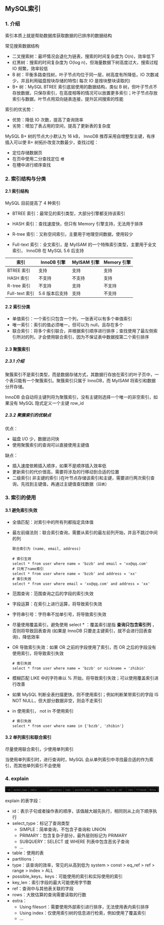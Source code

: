 ## MySQL索引

### 1. 介绍

索引本质上就是帮助数据库获取数据的已排序的数据结构

常见搜索数据结构

- 二叉搜索树：最坏情况会退化为链表，搜索的时间复杂度为 O(n)，效率低下
- 红黑树：搜索的时间复杂度为 O(log n)，但海量数据下树高度过大，搜索过程 IO 频繁，效率较低
- B 树：平衡多路查找树，叶子节点均位于同一层，树高度有所降低，IO 次数减少，并且利用磁盘按块存储的特性( 每次 IO 是按块整块读取的)
- B+ 树：MySQL BTREE 索引底层使用的数据结构，类似 B 树，但叶子节点不存放数据，只保存索引，在高度相等的情况可以放置更多索引；叶子节点存放索引与数据，叶节点用双向链表连接，提升区间搜索的性能

索引的优劣势：

- 优势：降低 IO 次数，提高了查询效率
- 劣势：增加了表占用的空间，提高了更新表的复杂度

MySQL B+ 树的节点大小默认为 16 kB， InnoDB 推荐采用自增整型主键，有序插入可以使 B+ 树拓扑改变次数最少，查找过程：

- 定位存储数据页
- 在页中使用二分查找定位 `槽`
- 在槽中进行顺序查找



### 2. 索引结构与分类

#### 2.1 索引结构

MySQL 目前提高了 4 种索引

- BTREE 索引：最常见的索引类型，大部分引擎都支持该索引

- HASH 索引：查找速度快，但只有 Memory 引擎支持，无法用于排序
- R-tree 索引：又称空间索引，主要用于地理空间数据，使用较少
- Full-text 索引：全文索引，是 MyISAM 的一个特殊索引类型，主要用于全文索引， InnoDB 在 MySQL 5.6 后支持

| 索引           | InnoDB 引擎    | MyISAM 引擎 | Memory 引擎 |
| -------------- | -------------- | ----------- | ----------- |
| BTREE 索引     | 支持           | 支持        | 支持        |
| HASH 索引      | 不支持         | 不支持      | 支持        |
| R-tree 索引    | 不支持         | 支持        | 不支持      |
| Full-text 索引 | 5.6 版本后支持 | 支持        | 不支持      |

#### 2.2 索引分类

- 单值索引：一个索引只包含一个列，一张表可以有多个单值索引
- 唯一索引：索引的值必须唯一，但可以为 null，且存在多个 
- 联合索引：将多个索引联合，并根据索引顺序进行排序；查找使用了最左侧索引所对的列，才会使用联合索引，因为不保证表中数据按第二个索引排序

#### 2.3 聚簇索引

##### 2.3.1 介绍

聚簇索引不是索引类型，而是数据存储方式，其数据行存放在索引的叶子页中，一个表只能有一个聚簇索引。聚簇索引只属于 InnoDB，而 MyISAM 将索引和数据分开存储。

InnoDB 会自动将主键列将为聚簇索引，没有主键则选择一个唯一的非空索引，如果没有 MySQL 隐式定义一个主键 row_id

##### 2.3.2 聚簇索引的优缺点

优点：

- 磁盘 I/O 少，数据访问快
- 使用聚簇索引的查询可以直接使用主键值

缺点：

- 插入速度依赖插入顺序，如果不是顺序插入效率低
- 更新索引的代价很高，需要将涉及的行移动到合适的位置
- 二级索引( 非主键的索引 )在叶节点存储该索引和主键，需要进行两次索引查询，先找到主键值，再通过主键值查找数据（`回表`）



### 3. 索引的使用

#### 3.1 避免索引失效

- 全值匹配：对索引中的所有列都指定具体值

- 最左前缀法则：联合索引查询，需要从索引的最左前列开始，并且不跳过中间的列

  ``` mysql
  联合索引为 (name, email, address)
  
  # 索引生效
  select * from user where name = 'bzzb' and email = 'xx@qq.com'
  # 只用了name索引
  select * from user where name = 'bzzb' and address = 'xx'
  # 索引失效
  select * from user where email = 'xx@qq.com' and address = 'xx'
  ```

- 范围查询：范围查询之后的字段的索引失效

- 字段运算：在索引上进行运算，将导致索引失效

- 字符串引号：字符串不加单引号，将导致索引失效

- 尽量使用覆盖索引，避免使用 select * ：覆盖索引是指 **查询只包含索引列** ，否则将导致回表查询 (如果是 InnoDB 只要走主键索引，就不会进行回表查询)，降低效率

- OR 导致索引失效：如果 OR 之前的字段使用了索引，而 OR 之后的字段没有使用索引，将导致索引失效

  ``` mysql
  # 索引失效
  select * from user where name = 'bzzb' or nickname = 'zhibin'
  ```

- 模糊匹配 LIKE 中的字符串以 % 开始，将导致索引失效；可以使用覆盖索引进行改善

- 如果 MySQL 判断全表扫描更快，则不使用索引；例如判断某带索引的字段 IS NOT NULL，但大部分数据非空，则会不走索引

- in 使用索引， not in 不使用索引

  ``` mysql
  # 索引失效
  select * from user where name in {'bzzb', 'zhibin'}
  ```

#### 3.2 单列索引和联合索引

尽量使用联合索引，少使用单列索引

当使用单列索引时，进行查询时，MySQL 会从单列索引中寻找最合适的作为索引，而其他单列索引不会使用



### 4. explain

<img src="img/explain表头.jpg" />

explain 的表字段：

- id：表示子句或者操作表的顺序，该值越大越先执行，相同则从上向下顺序执行 
- select_type：标记了查询类型
  - SIMPLE：简单查询，不包含子查询和 UNION
  - PRIMARY：包含复杂子部分，最外层则标记为 PRIMARY
  - SUBQUERY：SELECT 或 WHERE 列表中包含恶劣子查询
  -  ...
- table：使用的表
- partitions：
- type：该查询的效率，常见的从高到低为 system > const > eq_ref > ref > range > index > ALL  
- possible_keys，keys：可能使用的索引和实际使用的索引 
- key_len：索引字段的最大可能使用字节数
- ref：查询中与其他表关联的字段
- rows：大致估算的查询需要读取的行数
- extra：
  - Using filesort：需要使用外部索引进行排序，无法使用表内索引排序
  - Using index：仅使用索引树的信息进行检索，例如使用了覆盖索引
  - ...